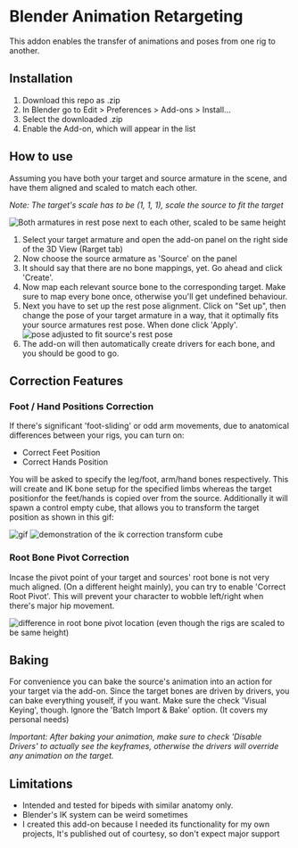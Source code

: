 # Blender Animation Retargeting

This addon enables the transfer of animations and poses from one rig to another.


## Installation
1. Download this repo as .zip
2. In Blender go to Edit > Preferences > Add-ons > Install...
3. Select the downloaded .zip
4. Enable the Add-on, which will appear in the list



## How to use
Assuming you have both your target and source armature in the scene, and have them aligned and scaled to match each other. 

*Note: The target's scale has to be (1, 1, 1), scale the source to fit the target*

![Both armatures in rest pose next to each other, scaled to be same height](https://manuelotto.com/files/retarget/setup.png)

1. Select your target armature and open the add-on panel on the right side of the 3D View (Rarget tab)
2. Now choose the source armature as 'Source' on the panel
3. It should say that there are no bone mappings, yet. Go ahead and click 'Create'.
4. Now map each relevant source bone to the corresponding target. Make sure to map every bone once, otherwise you'll get undefined behaviour.
5. Next you have to set up the rest pose alignment. Click on "Set up", then change the pose of your target armature in a way, that it optimally fits your source armatures rest pose. When done click 'Apply'. ![pose adjusted to fit source's rest pose](https://manuelotto.com/files/retarget/align.png)
6. The add-on will then automatically create drivers for each bone, and you should be good to go.

## Correction Features
### Foot / Hand Positions Correction
If there's significant 'foot-sliding' or odd arm movements, due to anatomical differences between your rigs, you can turn on:
- Correct Feet Position
- Correct Hands Position

You will be asked to specify the leg/foot, arm/hand bones respectively. 
This will create and IK bone setup for the specified limbs whereas the target positionfor the feet/hands is copied over from the source.
Additionally it will spawn a control empty cube, that allows you to transform the target position as shown in this gif:

![gif](https://manuelotto.com/files/retarget/ik_transform.gif?v2)
![demonstration of the ik correction transform cube](https://manuelotto.com/files/retarget/ik_transform_control.gif?v2)

### Root Bone Pivot Correction
Incase the pivot point of your target and sources' root bone is not very much aligned. (On a different height mainly), you can try to enable 'Correct Root Pivot'. This will prevent your character to wobble left/right when there's major hip movement.

![difference in root bone pivot location (even though the rigs are scaled to be same height)](https://manuelotto.com/files/retarget/pivot.png)

## Baking
For convenience you can bake the source's animation into an action for your target via the add-on. Since the target bones are driven by drivers, you can bake everything youself, if you want. Make sure the check 'Visual Keying', though.
Ignore the 'Batch Import & Bake' option. (It covers my personal needs)

*Important: After baking your animation, make sure to check 'Disable Drivers' to actually see the keyframes, otherwise the drivers will override any animation on the target.*

## Limitations

- Intended and tested for bipeds with similar anatomy only.
- Blender's IK system can be weird sometimes
- I created this add-on because I needed its functionality for my own projects, It's published out of courtesy, so don't expect major support
